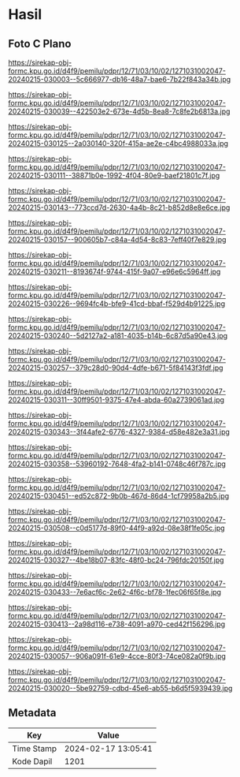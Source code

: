 # Hasil

## Foto C Plano

https://sirekap-obj-formc.kpu.go.id/d4f9/pemilu/pdpr/12/71/03/10/02/1271031002047-20240215-030003--5c666977-db16-48a7-bae6-7b22f843a34b.jpg

https://sirekap-obj-formc.kpu.go.id/d4f9/pemilu/pdpr/12/71/03/10/02/1271031002047-20240215-030039--422503e2-673e-4d5b-8ea8-7c8fe2b6813a.jpg

https://sirekap-obj-formc.kpu.go.id/d4f9/pemilu/pdpr/12/71/03/10/02/1271031002047-20240215-030125--2a030140-320f-415a-ae2e-c4bc4988033a.jpg

https://sirekap-obj-formc.kpu.go.id/d4f9/pemilu/pdpr/12/71/03/10/02/1271031002047-20240215-030111--38871b0e-1992-4f04-80e9-baef21801c7f.jpg

https://sirekap-obj-formc.kpu.go.id/d4f9/pemilu/pdpr/12/71/03/10/02/1271031002047-20240215-030143--773ccd7d-2630-4a4b-8c21-b852d8e8e6ce.jpg

https://sirekap-obj-formc.kpu.go.id/d4f9/pemilu/pdpr/12/71/03/10/02/1271031002047-20240215-030157--900605b7-c84a-4d54-8c83-7eff40f7e829.jpg

https://sirekap-obj-formc.kpu.go.id/d4f9/pemilu/pdpr/12/71/03/10/02/1271031002047-20240215-030211--8193674f-9744-415f-9a07-e96e6c5964ff.jpg

https://sirekap-obj-formc.kpu.go.id/d4f9/pemilu/pdpr/12/71/03/10/02/1271031002047-20240215-030226--9694fc4b-bfe9-41cd-bbaf-f529d4b91225.jpg

https://sirekap-obj-formc.kpu.go.id/d4f9/pemilu/pdpr/12/71/03/10/02/1271031002047-20240215-030240--5d2127a2-a181-4035-b14b-6c87d5a90e43.jpg

https://sirekap-obj-formc.kpu.go.id/d4f9/pemilu/pdpr/12/71/03/10/02/1271031002047-20240215-030257--379c28d0-90d4-4dfe-b671-5f84143f3fdf.jpg

https://sirekap-obj-formc.kpu.go.id/d4f9/pemilu/pdpr/12/71/03/10/02/1271031002047-20240215-030311--30ff9501-9375-47e4-abda-60a2739061ad.jpg

https://sirekap-obj-formc.kpu.go.id/d4f9/pemilu/pdpr/12/71/03/10/02/1271031002047-20240215-030343--3f44afe2-6776-4327-9384-d58e482e3a31.jpg

https://sirekap-obj-formc.kpu.go.id/d4f9/pemilu/pdpr/12/71/03/10/02/1271031002047-20240215-030358--53960192-7648-4fa2-b141-0748c46f787c.jpg

https://sirekap-obj-formc.kpu.go.id/d4f9/pemilu/pdpr/12/71/03/10/02/1271031002047-20240215-030451--ed52c872-9b0b-467d-86d4-1cf79958a2b5.jpg

https://sirekap-obj-formc.kpu.go.id/d4f9/pemilu/pdpr/12/71/03/10/02/1271031002047-20240215-030508--c0d5177d-89f0-44f9-a92d-08e38f1fe05c.jpg

https://sirekap-obj-formc.kpu.go.id/d4f9/pemilu/pdpr/12/71/03/10/02/1271031002047-20240215-030327--4be18b07-83fc-48f0-bc24-796fdc20150f.jpg

https://sirekap-obj-formc.kpu.go.id/d4f9/pemilu/pdpr/12/71/03/10/02/1271031002047-20240215-030433--7e6acf6c-2e62-4f6c-bf78-1fec06f65f8e.jpg

https://sirekap-obj-formc.kpu.go.id/d4f9/pemilu/pdpr/12/71/03/10/02/1271031002047-20240215-030413--2a98d116-e738-4091-a970-ced42f156296.jpg

https://sirekap-obj-formc.kpu.go.id/d4f9/pemilu/pdpr/12/71/03/10/02/1271031002047-20240215-030057--906a091f-61e9-4cce-80f3-74ce082a0f9b.jpg

https://sirekap-obj-formc.kpu.go.id/d4f9/pemilu/pdpr/12/71/03/10/02/1271031002047-20240215-030020--5be92759-cdbd-45e6-ab55-b6d5f5939439.jpg


## Metadata

| Key        | Value               |
| ---------- | ------------------- |
| Time Stamp | 2024-02-17 13:05:41 |
| Kode Dapil | 1201                |



